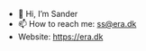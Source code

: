 - 👋 Hi, I’m Sander
- 📫 How to reach me: ss@era.dk
- Website: https://era.dk

<!---
sasr-era/sasr-era is a ✨ special ✨ repository because its `README.md` (this file) appears on your GitHub profile.
You can click the Preview link to take a look at your changes.
--->

